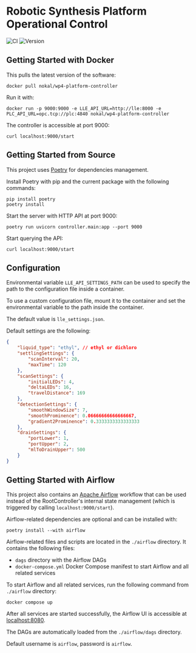 # Robotic Synthesis Platform Operational Control

![CI](https://github.com/BIG-MAP/wp4-platform-controller/actions/workflows/build.yaml/badge.svg)
![Version](https://img.shields.io/github/v/tag/BIG-MAP/wp4-platform-controller)

## Getting Started with Docker

This pulls the latest version of the software:

```shell
docker pull nokal/wp4-platform-controller
```

Run it with:

```shell
docker run -p 9000:9000 -e LLE_API_URL=http://lle:8000 -e PLC_API_URL=opc.tcp://plc:4840 nokal/wp4-platform-controller
```

The controller is accessible at port 9000:

```
curl localhost:9000/start
```

## Getting Started from Source

This project uses [Poetry](https://python-poetry.org/docs/#installation) for dependencies management. 

Install Poetry with pip and the current package with the following commands:

```shell
pip install poetry
poetry install
```

Start the server with HTTP API at port 9000:

```shell
poetry run uvicorn controller.main:app --port 9000
```

Start querying the API:

```shell
curl localhost:9000/start
```

## Configuration

Environmental variable `LLE_API_SETTINGS_PATH` can be used to specify the path to the configuration file inside a container. 

To use a custom configuration file, mount it to the container and set the environmental variable to the path inside the container.

The default value is `lle_settings.json`. 

Default settings are the following:

```json
{
    "liquid_type": "ethyl", // ethyl or dichloro
    "settlingSettings": {
        "scanInterval": 20,
        "maxTime": 120
    },
    "scanSettings": {
        "initialLEDs": 4,
        "deltaLEDs": 16,
        "travelDistance": 169
    },
    "detectionSettings": {
        "smoothWindowSize": 7,
        "smoothProminence": 0.06666666666666667,
        "gradient2Prominence": 0.3333333333333333
    },
    "drainSettings": {
        "portLower": 1,
        "portUpper": 2,
        "mlToDrainUpper": 500
    }
}
```

## Getting Started with Airflow

This project also contains an [Apache Airflow](https://airflow.apache.org) workflow that can be used instead of the RootController's internal state management (which is triggered by calling `localhost:9000/start`).

Airflow-related dependencies are optional and can be installed with:

```shell
poetry install --with airflow
```

Airflow-related files and scripts are located in the `./airflow` directory. It contains the following files:

- `dags` directory with the Airflow DAGs
- `docker-compose.yml` Docker Compose manifest to start Airflow and all related services

To start Airflow and all related services, run the following command from `./airflow` directory:

```shell
docker compose up
```

After all services are started successfully, the Airflow UI is accessible at [localhost:8080](http://localhost:8080). 

The DAGs are automatically loaded from the `./airflow/dags` directory. 

Default username is `airflow`, password is `airflow`.